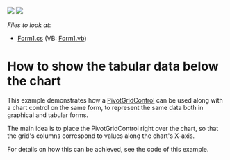 <!-- default badges list -->
[![](https://img.shields.io/badge/Open_in_DevExpress_Support_Center-FF7200?style=flat-square&logo=DevExpress&logoColor=white)](https://supportcenter.devexpress.com/ticket/details/E1819)
[![](https://img.shields.io/badge/📖_How_to_use_DevExpress_Examples-e9f6fc?style=flat-square)](https://docs.devexpress.com/GeneralInformation/403183)
<!-- default badges end -->
<!-- default file list -->
*Files to look at*:

* [Form1.cs](./CS/Form1.cs) (VB: [Form1.vb](./VB/Form1.vb))
<!-- default file list end -->
# How to show the tabular data below the chart


<p>This example demonstrates how a <a href="http://documentation.devexpress.com/#WindowsForms/clsDevExpressXtraPivotGridPivotGridControltopic">PivotGridControl</a> can be used along with a chart control on the same form, to represent the same data both in graphical and tabular forms.</p><p>The main idea is to place the PivotGridControl right over the chart, so that the grid's columns correspond to values along the chart's X-axis. </p><p>For details on how this can be achieved, see the code of this example.</p>

<br/>


